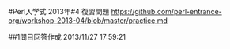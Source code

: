 #Perl入学式 2013年#4 復習問題
https://github.com/perl-entrance-org/workshop-2013-04/blob/master/practice.md

##1問目回答作成
2013/11/27 17:59:21

